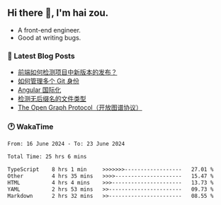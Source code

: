 ## Hi there 👋, I'm hai zou.

- A front-end engineer.
- Good at writing bugs.

### 📖 Latest Blog Posts
<!-- BLOG-POST-LIST:START -->
- [前端如何检测项目中新版本的发布？](https://blog.izou.top/angular/version-update/)
- [如何管理多个 Git 身份](https://blog.izou.top/git/multi-git-identity/)
- [Angular 国际化](https://blog.izou.top/angular/i18n/)
- [检测无后缀名的文件类型](https://blog.izou.top/js/filetype-check/)
- [The Open Graph Protocol（开放图谱协议）](https://blog.izou.top/website/open-graph-protocol/)
<!-- BLOG-POST-LIST:END -->

### 🕐 WakaTime
<!--START_SECTION:waka-->

```txt
From: 16 June 2024 - To: 23 June 2024

Total Time: 25 hrs 6 mins

TypeScript    8 hrs 1 min     >>>>>>>------------------   27.01 %
Other         4 hrs 35 mins   >>>>---------------------   15.47 %
HTML          4 hrs 4 mins    >>>----------------------   13.73 %
YAML          2 hrs 53 mins   >>-----------------------   09.73 %
Markdown      2 hrs 32 mins   >>-----------------------   08.55 %
```

<!--END_SECTION:waka-->
